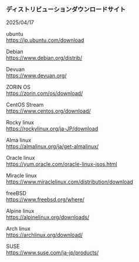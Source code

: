 ### ディストリビューションダウンロードサイト  
2025/04/17

ubuntu  
https://jp.ubuntu.com/download

Debian  
https://www.debian.org/distrib/
  
Devuan  
https://www.devuan.org/  
  
ZORIN OS  
https://zorin.com/os/download/

CentOS Stream  
https://www.centos.org/download/

Rocky linux  
https://rockylinux.org/ja-JP/download

Alma linux  
https://almalinux.org/ja/get-almalinux/
  
Oracle linux    
https://yum.oracle.com/oracle-linux-isos.html

Miracle linux  
https://www.miraclelinux.com/distribution/download
  
freeBSD  
https://www.freebsd.org/where/

Alpine linux  
https://alpinelinux.org/downloads/

Arch linux  
https://archlinux.org/download/

SUSE  
https://www.suse.com/ja-jp/products/
  
